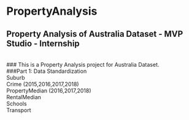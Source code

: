 # PropertyAnalysis
## Property Analysis of Australia Dataset - MVP Studio - Internship
<br> ### This is a Property Analysis project for Australia Dataset. 
<br>###Part 1: Data Standardization 
<br>Suburb 
<br>Crime (2015,2016,2017,2018)
<br>PropertyMedian (2016,2017,2018)
<br>RentalMedian
<br>Schools
<br>Transport
